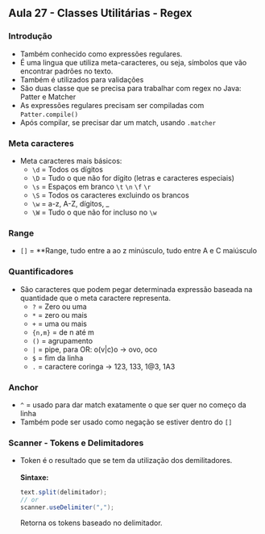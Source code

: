## Aula 27 - Classes Utilitárias - Regex

### Introdução

- Também conhecido como expressões regulares.
- É uma lingua que utiliza meta-caracteres, ou seja, símbolos que vão encontrar padrões no texto.
- Também é utilizados para validações
- São duas classe que se precisa para trabalhar com regex no Java: Patter e Matcher
- As expressões regulares precisam ser compiladas com `Patter.compile()`
- Após compilar, se precisar dar um match, usando `.matcher`

### Meta caracteres

- Meta caracteres mais básicos:
    - `\d` = Todos os dígitos
    - `\D` = Tudo o que não for dígito (letras e caracteres especiais)
    - `\s` = Espaços em branco `\t` `\n` `\f` `\r`
    - `\S` = Todos os caracteres excluindo os brancos
    - `\w` = a-z, A-Z, dígitos, _
    - `\W` = Tudo o que não for incluso no `\w`

### Range

- `[]` = **Range, tudo entre a ao z minúsculo, tudo entre A e C maiúsculo

### Quantificadores

- São caracteres que podem pegar determinada expressão baseada na quantidade que o meta caractere representa.
    - `?` = Zero ou uma
    - `*` = zero ou mais
    - `+` = uma ou mais
    - `{n,m}` = de n até m
    - `()` = agrupamento
    - `|` = pipe, para OR: o(v|c)o → ovo, oco
    - `$` = fim da linha
    - `.` = caractere coringa → 123, 133, 1@3, 1A3

### Anchor

- `^` = usado para dar match exatamente o que ser quer no começo da linha
- Também pode ser usado como negação se estiver dentro do `[]`

### Scanner - Tokens e Delimitadores

- Token é o resultado que se tem da utilização dos demilitadores.
<br><br>
    **Sintaxe:**

    ```java
    text.split(delimitador);
    // or
    scanner.useDelimiter(",");
    ```

  Retorna os tokens baseado no delimitador.
